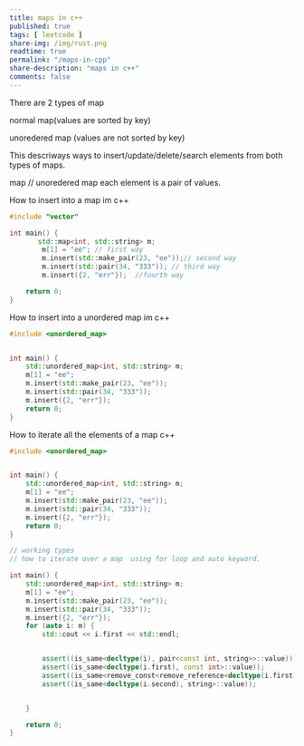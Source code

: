 ```yaml
---
title: maps in c++
published: true
tags: [ leetcode ]
share-img: /img/rust.png
readtime: true
permalink: "/maps-in-cpp"
share-description: "maps in c++"
comments: false
---
```

There are 2 types of map

normal map(values are sorted by key)

unoredered map (values are not sorted by key)

This descriways ways to insert/update/delete/search elements from both types of maps.


map // unoredered map  each element is a pair of values.

How to insert into a map im c++

```cpp
#include "vector"

int main() {
       std::map<int, std::string> m;
        m[1] = "ee"; // first way
        m.insert(std::make_pair(23, "ee"));// second way
        m.insert(std::pair(34, "333")); // third way
        m.insert({2, "err"});  //fourth way

    return 0;
}
```

How to insert into a unordered map im c++

```cpp
#include <unordered_map>


int main() {
    std::unordered_map<int, std::string> m;
    m[1] = "ee";
    m.insert(std::make_pair(23, "ee"));
    m.insert(std::pair(34, "333"));
    m.insert({2, "err"});
    return 0;
}
```

How to iterate all the elements of a map c++

```cpp
#include <unordered_map>


int main() {
    std::unordered_map<int, std::string> m;
    m[1] = "ee";
    m.insert(std::make_pair(23, "ee"));
    m.insert(std::pair(34, "333"));
    m.insert({2, "err"});
    return 0;
}

// working types
// how to iterate over a map  using for loop and auto keyword.

int main() {
    std::unordered_map<int, std::string> m;
    m[1] = "ee";
    m.insert(std::make_pair(23, "ee"));
    m.insert(std::pair(34, "333"));
    m.insert({2, "err"});
    for (auto i: m) {
        std::cout << i.first << std::endl;


        assert((is_same<decltype(i), pair<const int, string>>::value));
        assert((is_same<decltype(i.first), const int>::value));
        assert((is_same<remove_const<remove_reference<decltype(i.first)>::type>::type, int>::value));
        assert((is_same<decltype(i.second), string>::value));


    }

    return 0;
}
```